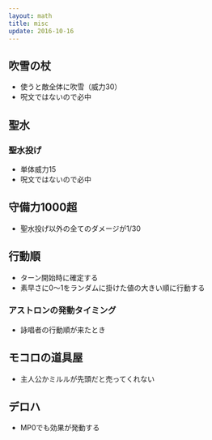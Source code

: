 ```yaml
---
layout: math
title: misc
update: 2016-10-16
---
```



## 吹雪の杖

* 使うと敵全体に吹雪（威力30）
* 呪文ではないので必中

## 聖水

### 聖水投げ

* 単体威力15
* 呪文ではないので必中

## 守備力1000超

* 聖水投げ以外の全てのダメージが1/30

## 行動順

* ターン開始時に確定する
* 素早さに0～1をランダムに掛けた値の大きい順に行動する

### アストロンの発動タイミング

* 詠唱者の行動順が来たとき

## モコロの道具屋

* 主人公かミルルが先頭だと売ってくれない

## デロハ

* MP0でも効果が発動する


